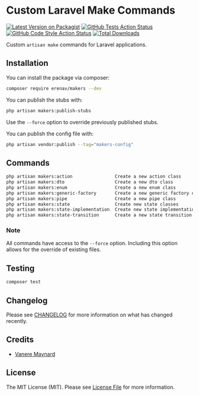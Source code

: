 # Custom Laravel Make Commands

[![Latest Version on Packagist](https://img.shields.io/packagist/v/erenav/makers.svg?style=flat-square)](https://packagist.org/packages/erenav/makers)
[![GitHub Tests Action Status](https://img.shields.io/github/actions/workflow/status/erenav/makers/run-tests.yml?branch=main&label=tests&style=flat-square)](https://github.com/erenav/makers/actions?query=workflow%3Arun-tests+branch%3Amain)
[![GitHub Code Style Action Status](https://img.shields.io/github/actions/workflow/status/erenav/makers/fix-php-code-style-issues.yml?branch=main&label=code%20style&style=flat-square)](https://github.com/erenav/makers/actions?query=workflow%3A"Fix+PHP+code+style+issues"+branch%3Amain)
[![Total Downloads](https://img.shields.io/packagist/dt/erenav/makers.svg?style=flat-square)](https://packagist.org/packages/erenav/makers)

Custom `artisan make` commands for Laravel applications.

## Installation

You can install the package via composer:

```bash
composer require erenav/makers --dev
```

You can publish the stubs with:

```bash
php artisan makers:publish-stubs
```

Use the `--force` option to override previously published stubs.

You can publish the config file with:

```bash
php artisan vendor:publish --tag="makers-config"
```

## Commands

```bash
php artisan makers:action                Create a new action class
php artisan makers:dto                   Create a new dto class
php artisan makers:enum                  Create a new enum class
php artisan makers:generic-factory       Create a new generic factory class
php artisan makers:pipe                  Create a new pipe class
php artisan makers:state                 Create new state classes
php artisan makers:state-implementation  Create new state implementation classes
php artisan makers:state-transition      Create a new state transition class
```

### Note

All commands have access to the `--force` option. Including this option allows for the override of existing files.

## Testing

```bash
composer test
```

## Changelog

Please see [CHANGELOG](CHANGELOG.md) for more information on what has changed recently.

## Credits

- [Vanere Maynard](https://github.com/vanere)

## License

The MIT License (MIT). Please see [License File](LICENSE.md) for more information.
